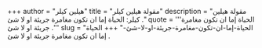 +++
author = "هيلين كيلر"
title = "مقولة هيلين كيلر"
description = "مقولة هيلين كيلر: الحياة إما ان تكون مغامرة جريئة او لا شئ ."
quote = '''الحياة إما ان تكون مغامرة جريئة او لا شئ .''' 
slug = "الحياة-إما-ان-تكون-مغامرة-جريئة-او-لا-شئ-"
+++
الحياة إما ان تكون مغامرة جريئة او لا شئ .
